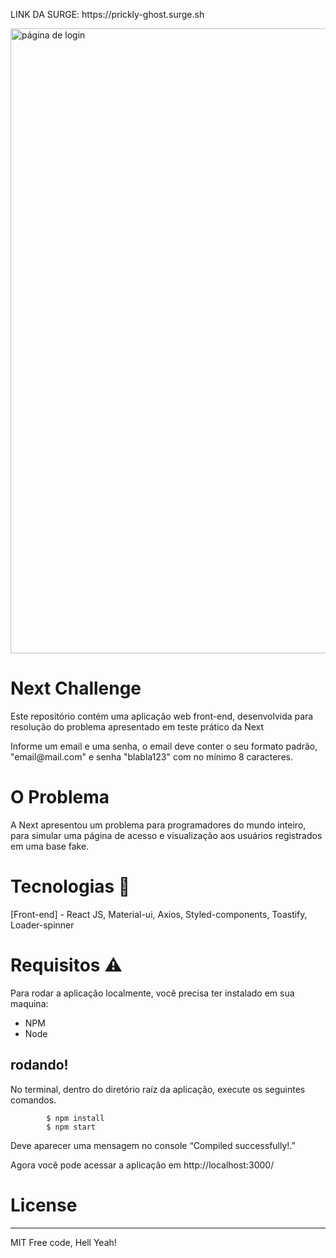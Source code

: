 <div>
      <p>LINK DA SURGE: https://prickly-ghost.surge.sh</p>
</div>

<div>
      <img src="https://i.imgur.com/VSaZTMO.png" width="1000px" title="página de login">
      <h1>Next Challenge </h1>
      <p>Este repositório contém uma aplicação web front-end, desenvolvida para resolução do problema apresentado em teste prático da Next</p>
      <p>Informe um email e uma senha, o email deve conter o seu formato padrão, "email@mail.com" e senha "blabla123" com no mínimo 8 caracteres.</p>
</div>

<div>
      <h1>O Problema</h1>
      <p>A Next apresentou um problema para programadores do mundo inteiro, para simular uma página de acesso e visualização aos usuários registrados em uma base fake.       </p>
</div>

<div>
      <h1>Tecnologias 🚀</h1>
      <p>[Front-end] - React JS, Material-ui, Axios, Styled-components, Toastify, Loader-spinner</p>
</div>

<div>
      <h1>Requisitos ⚠️</h1>
      <p>Para rodar a aplicação localmente, você precisa ter instalado em sua maquina:</p>
      <ul>
            <li>
                  NPM
            </li>
            <li>
                  Node       
            </li>
      </ul>
</div>

<div>
      <h2> rodando!</h2>
      <p>No terminal, dentro do diretório raíz da aplicação, execute os seguintes comandos.</p>
            
          
            $ npm install
            $ npm start
            
</div>

<div>
      <p>Deve aparecer uma mensagem no console “Compiled successfully!.”</p>
</div>

<div>
      <p>Agora você pode acessar a aplicação em http://localhost:3000/</p>
</div>

<div>
      <h1>License</h1>
      <hr>
      <p>MIT Free code, Hell Yeah!</p>
</div>

